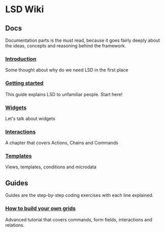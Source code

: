 # LSD Wiki

## Docs 

Documentation parts is the must read, because it goes fairly deeply about the ideas, concepts and reasoning behind the framework.

### [Introduction](https://github.com/lovelyscalabledrawings/lsd/wiki/Introduction)
Some thought about why do we need LSD in the first place

### [Getting started](https://github.com/lovelyscalabledrawings/lsd/wiki/Getting-started)
This guide explains LSD to unfamiliar people. Start here!

### [Widgets](https://github.com/lovelyscalabledrawings/lsd/wiki/Widgets)
Let's talk about widgets

### [Interactions](https://github.com/lovelyscalabledrawings/lsd/wiki/Interactions)
A chapter that covers Actions, Chains and Commands
  
### [Templates](https://github.com/lovelyscalabledrawings/lsd/wiki/Templates)
Views, templates, conditions and microdata
  
## Guides

Guides are the step-by-step coding exercises with each line explained. 

### [How to build your own grids](http://lsdjs.net/lsd-guides/grid/1_layout.html)
Advanced tutorial that covers commands, form fields, interactions and relations.